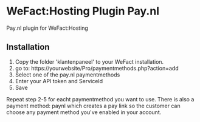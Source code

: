# WeFact:Hosting Plugin Pay.nl
Pay.nl plugin for WeFact:Hosting

## Installation
1. Copy the folder 'klantenpaneel' to your WeFact installation.
2. go to: https://yourwebsite/Pro/paymentmethods.php?action=add
3. Select one of the pay.nl paymentmethods
4. Enter your API token and ServiceId
5. Save

Repeat step 2-5 for eacht paymentmethod you want to use.
There is also a payment method: paynl which creates a pay link so the customer can choose any payment method you've enabled in your account.
